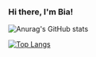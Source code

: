 ### Hi there, I'm Bia!

![Anurag's GitHub stats](https://github-readme-stats.vercel.app/api?BeatrizPlacido=anuraghazra&show_icons=true&theme=tokyonight)

[![Top Langs](https://github-readme-stats.vercel.app/api/top-langs/?BeatrizPlacido=anuraghazra&layout=compact&theme=tokyonight)](https://github.com/anuraghazra/github-readme-stats)
